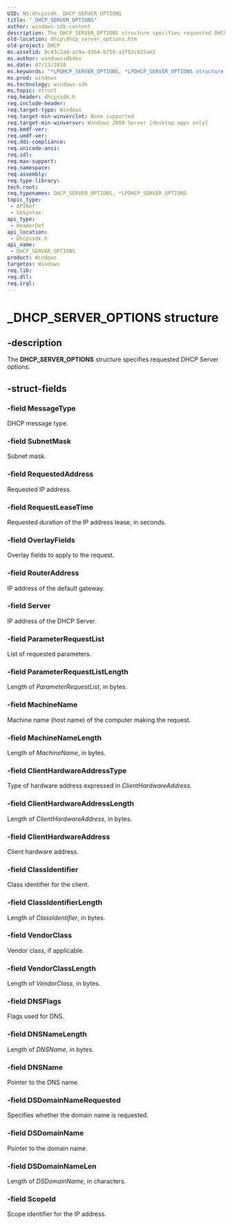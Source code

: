```yaml
---
UID: NS:dhcpssdk._DHCP_SERVER_OPTIONS
title: "_DHCP_SERVER_OPTIONS"
author: windows-sdk-content
description: The DHCP_SERVER_OPTIONS structure specifies requested DHCP Server options.
old-location: dhcp\dhcp_server_options.htm
old-project: DHCP
ms.assetid: 0c43c2ad-ac9a-43b4-b750-a3f52c025ae2
ms.author: windowssdkdev
ms.date: 07/13/2018
ms.keywords: "*LPDHCP_SERVER_OPTIONS, *LPDHCP_SERVER_OPTIONS structure [DHCP], DHCP_SERVER_OPTIONS, DHCP_SERVER_OPTIONS structure [DHCP], _DHCP_SERVER_OPTIONS, dhcp.dhcp_server_options, dhcpssdk/*LPDHCP_SERVER_OPTIONS, dhcpssdk/DHCP_SERVER_OPTIONS"
ms.prod: windows
ms.technology: windows-sdk
ms.topic: struct
req.header: dhcpssdk.h
req.include-header: 
req.target-type: Windows
req.target-min-winverclnt: None supported
req.target-min-winversvr: Windows 2000 Server [desktop apps only]
req.kmdf-ver: 
req.umdf-ver: 
req.ddi-compliance: 
req.unicode-ansi: 
req.idl: 
req.max-support: 
req.namespace: 
req.assembly: 
req.type-library: 
tech.root: 
req.typenames: DHCP_SERVER_OPTIONS, *LPDHCP_SERVER_OPTIONS
topic_type:
 - APIRef
 - kbSyntax
api_type:
 - HeaderDef
api_location:
 - Dhcpssdk.h
api_name:
 - DHCP_SERVER_OPTIONS
product: Windows
targetos: Windows
req.lib: 
req.dll: 
req.irql: 
---
```


# _DHCP_SERVER_OPTIONS structure


## -description


The <b>DHCP_SERVER_OPTIONS</b> structure specifies requested DHCP Server options.


## -struct-fields




### -field MessageType

DHCP message type.


### -field SubnetMask

Subnet mask.


### -field RequestedAddress

Requested IP address.


### -field RequestLeaseTime

Requested duration of the IP address lease, in seconds.


### -field OverlayFields

Overlay fields to apply to the request.


### -field RouterAddress

IP address of the default gateway.


### -field Server

IP address of the DHCP Server.


### -field ParameterRequestList

List of requested parameters.


### -field ParameterRequestListLength

Length of <i>ParameterRequestList</i>, in bytes.


### -field MachineName

Machine name (host name) of the computer making the request.


### -field MachineNameLength

Length of <i>MachineName</i>, in bytes.


### -field ClientHardwareAddressType

Type of hardware address expressed in <i>ClientHardwareAddress</i>.


### -field ClientHardwareAddressLength

Length of <i>ClientHardwareAddress</i>, in bytes.


### -field ClientHardwareAddress

Client hardware address.


### -field ClassIdentifier

Class identifier for the client.


### -field ClassIdentifierLength

Length of <i>ClassIdentifier</i>, in bytes.


### -field VendorClass

Vendor class, if applicable.


### -field VendorClassLength

Length of <i>VendorClass</i>, in bytes.


### -field DNSFlags

Flags used for DNS.


### -field DNSNameLength

Length of <i>DNSName</i>, in bytes.


### -field DNSName

Pointer to the DNS name.


### -field DSDomainNameRequested

Specifies whether the domain name is requested.


### -field DSDomainName

Pointer to the domain name.


### -field DSDomainNameLen

Length of <i>DSDomainName</i>, in characters.


### -field ScopeId

Scope identifier for the IP address.

